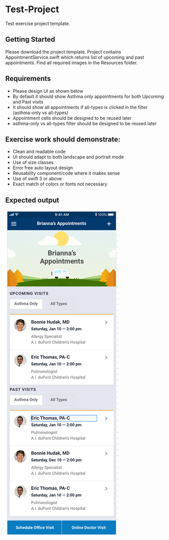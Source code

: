 # Test-Project

Test exercise project template.

## Getting Started

Please download the project template. Project contains AppointmentService.swift which returns list of upcoming and past appointments. Find all required images in the Resources folder.

## Requirements

* Please design UI as shown below
* By default it should show Asthma only appointments for both Upcoming and Past visits
* It should show all appointments if all-types is clicked in the filter (asthma-only vs all-types)
* Appointment cells should be designed to be reused later
* asthma-only vs all-types filter should be designed to be reused later

## Exercise work should demonstrate:

* Clean and readable code
* UI should adapt to both landscape and portrait mode
* Use of size classes
* Error free auto layout design
* Reusability component/code where it makes sense
* Use of swift 3 or above
* Exact match of colors or fonts not necessary

## Expected output

![alt text](https://github.com/asthma-nemours/Test-Project/blob/master/Resources/Design.png)



